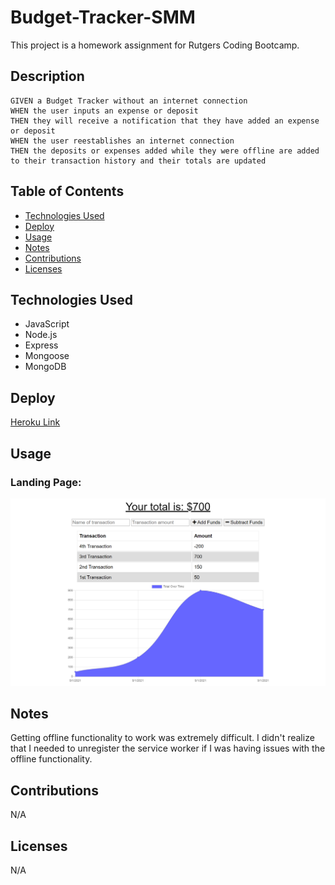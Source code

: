 # Budget-Tracker-SMM

This project is a homework assignment for Rutgers Coding Bootcamp.

## Description

```
GIVEN a Budget Tracker without an internet connection
WHEN the user inputs an expense or deposit
THEN they will receive a notification that they have added an expense or deposit
WHEN the user reestablishes an internet connection
THEN the deposits or expenses added while they were offline are added to their transaction history and their totals are updated
```

## Table of Contents 

* [Technologies Used](#technologies-used)
* [Deploy](#deploy)
* [Usage](#usage)
* [Notes](#notes)
* [Contributions](#contributions)
* [Licenses](#licenses)


## Technologies Used

* JavaScript
* Node.js
* Express
* Mongoose
* MongoDB

## Deploy

[Heroku Link](https://desolate-mountain-30570.herokuapp.com/)

## Usage 

### Landing Page:

![Screenshot](public/images/BudgetTrackerLanding.png)


## Notes
Getting offline functionality to work was extremely difficult. I didn't realize that I needed to unregister the service worker if I was having issues with the offline functionality. 

## Contributions
N/A

## Licenses
N/A
